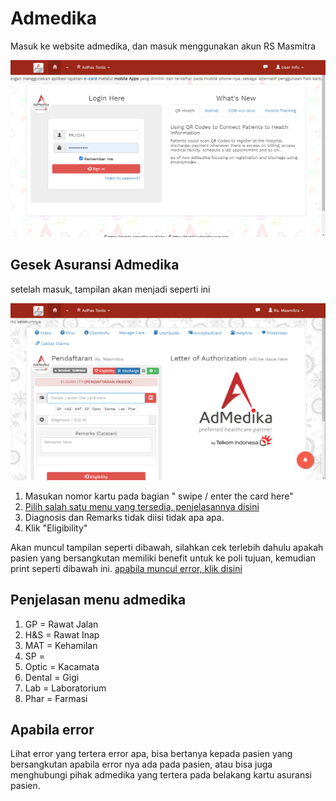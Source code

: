 # Admedika

Masuk ke website admedika, dan masuk menggunakan akun RS Masmitra

![login-admedika](../images/login-admedika.png)

## Gesek Asuransi Admedika

setelah masuk, tampilan akan menjadi seperti ini

![admedika](../images/admedika.png)

1. Masukan nomor kartu pada bagian " swipe / enter the card here"
2. [Pilih salah satu menu yang tersedia, penjelasannya disini](/asuransi/admedika.html#penjelasan-menu-admedika)
3. Diagnosis dan Remarks tidak diisi tidak apa apa.
4. Klik "Eligibility"

Akan muncul tampilan seperti dibawah, silahkan cek terlebih dahulu apakah pasien yang bersangkutan memiliki benefit untuk ke poli tujuan, kemudian print seperti dibawah ini. [apabila muncul error, klik disini](/asuransi/admedika.html#apabila-error)

## Penjelasan menu admedika

1. GP = Rawat Jalan
2. H&S = Rawat Inap
3. MAT = Kehamilan
4. SP = 
5. Optic = Kacamata
6. Dental = Gigi
7. Lab = Laboratorium
8. Phar = Farmasi

## Apabila error 

Lihat error yang tertera error apa, bisa bertanya kepada pasien yang bersangkutan apabila error nya ada pada pasien, atau bisa juga menghubungi pihak admedika yang tertera pada belakang kartu asuransi pasien.